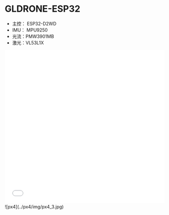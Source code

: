 # GLDRONE-ESP32

* 主控： ESP32-D2WD
* IMU： MPU9250
* 光流：PMW3901MB
* 激光：VL53L1X

<iframe height="480" width="100%" src="//player.bilibili.com/player.html?aid=420001535&bvid=BV1N3411B7ig&cid=394308441&page=1" scrolling="no" border="0" frameborder="no" framespacing="0" allowfullscreen="true"> </iframe>  
<br />  
![px4](../px4/img/px4_3.jpg)  
<br />  
